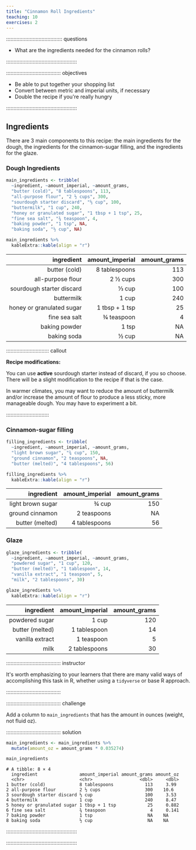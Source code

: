 ```yaml
---
title: "Cinnamon Roll Ingredients"
teaching: 10
exercises: 2
---
```


:::::::::::::::::::::::::::::::::::::: questions 

- What are the ingredients needed for the cinnamon rolls?

::::::::::::::::::::::::::::::::::::::::::::::::

::::::::::::::::::::::::::::::::::::: objectives

- Be able to put together your shopping list
- Convert between metric and imperial units, if necessary
- Double the recipe if you're really hungry

::::::::::::::::::::::::::::::::::::::::::::::::




## Ingredients

There are 3 main components to this recipe: the main ingredients for the dough, the ingredients for the cinnamon-sugar filling, and the ingredients for the glaze.

### Dough Ingredients


``` r
main_ingredients <- tribble(
  ~ingredient, ~amount_imperial, ~amount_grams,
  "butter (cold)", "8 tablespoons", 113,
  "all-purpose flour", "2 ½ cups", 300,
  "sourdough starter discard", "⅓ cup", 100,
  "buttermilk", "1 cup", 240,
  "honey or granulated sugar", "1 tbsp + 1 tsp", 25,
  "fine sea salt", "¾ teaspoon", 4,
  "baking powder", "1 tsp", NA,
  "baking soda", "½ cup", NA)

main_ingredients %>% 
  kableExtra::kable(align = "r")
```



|                ingredient| amount_imperial| amount_grams|
|-------------------------:|---------------:|------------:|
|             butter (cold)|   8 tablespoons|          113|
|         all-purpose flour|        2 ½ cups|          300|
| sourdough starter discard|           ⅓ cup|          100|
|                buttermilk|           1 cup|          240|
| honey or granulated sugar|  1 tbsp + 1 tsp|           25|
|             fine sea salt|      ¾ teaspoon|            4|
|             baking powder|           1 tsp|           NA|
|               baking soda|           ½ cup|           NA|

::::::::::::::::::::::::::::: callout

**Recipe modifications:**

You can use **active** sourdough starter instead of discard, if you so choose. There will be a slight modification to the recipe if that is the case.

In warmer climates, you may want to reduce the amount of buttermilk and/or increase the amount of flour to produce a less sticky, more manageable dough. You may have to experiment a bit.

:::::::::::::::::::::::::::::

### Cinnamon-sugar filling


``` r
filling_ingredients <- tribble(
  ~ingredient, ~amount_imperial, ~amount_grams,
  "light brown sugar", "¾ cup", 150,
  "ground cinnamon", "2 teaspoons", NA,
  "butter (melted)", "4 tablespoons", 56)

filling_ingredients %>% 
  kableExtra::kable(align = "r")
```



|        ingredient| amount_imperial| amount_grams|
|-----------------:|---------------:|------------:|
| light brown sugar|           ¾ cup|          150|
|   ground cinnamon|     2 teaspoons|           NA|
|   butter (melted)|   4 tablespoons|           56|


### Glaze 


``` r
glaze_ingredients <- tribble(
  ~ingredient, ~amount_imperial, ~amount_grams,
  "powdered sugar", "1 cup", 120,
  "butter (melted)", "1 tablespoon", 14,
  "vanilla extract", "1 teaspoon", 5,
  "milk", "2 tablespoons", 30)

glaze_ingredients %>% 
  kableExtra::kable(align = "r")
```



|      ingredient| amount_imperial| amount_grams|
|---------------:|---------------:|------------:|
|  powdered sugar|           1 cup|          120|
| butter (melted)|    1 tablespoon|           14|
| vanilla extract|      1 teaspoon|            5|
|            milk|   2 tablespoons|           30|

::::::::::::::::::::::::::::::::::::: instructor

It's worth emphasizing to your learners that there are many valid ways of accomplishing this task in R, whether using a `tidyverse` or base R approach.

::::::::::::::::::::::::::::::::::::: 


::::::::::::::::::::::::::::::::::::: challenge

Add a column to `main_ingredients` that has the amount in ounces (weight, not fluid oz).

::::::::::::::::::::::::::::::::::::: solution


``` r
main_ingredients <- main_ingredients %>% 
  mutate(amount_oz = amount_grams * 0.035274)

main_ingredients
```

``` output
# A tibble: 8 × 4
  ingredient                amount_imperial amount_grams amount_oz
  <chr>                     <chr>                  <dbl>     <dbl>
1 butter (cold)             8 tablespoons            113     3.99 
2 all-purpose flour         2 ½ cups                 300    10.6  
3 sourdough starter discard ⅓ cup                    100     3.53 
4 buttermilk                1 cup                    240     8.47 
5 honey or granulated sugar 1 tbsp + 1 tsp            25     0.882
6 fine sea salt             ¾ teaspoon                 4     0.141
7 baking powder             1 tsp                     NA    NA    
8 baking soda               ½ cup                     NA    NA    
```


::::::::::::::::::::::::::::::::::::::::::::::::

::::::::::::::::::::::::::::::::::::::::::::::::
